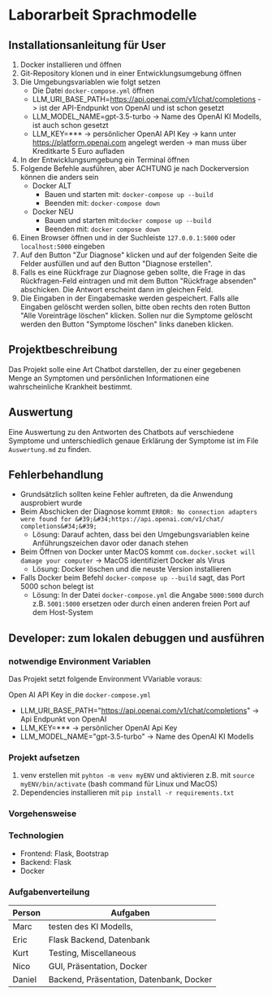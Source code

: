 # Laborarbeit Sprachmodelle

## Installationsanleitung für User
1. Docker installieren und öffnen
2. Git-Repository klonen und in einer Entwicklungsumgebung öffnen
3. Die Umgebungsvariablen wie folgt setzen
   - Die Datei `docker-compose.yml` öffnen
   - LLM_URI_BASE_PATH=https://api.openai.com/v1/chat/completions -> ist der API-Endpunkt von OpenAI und ist schon gesetzt
   - LLM_MODEL_NAME=gpt-3.5-turbo -> Name des OpenAI KI Modells, ist auch schon gesetzt
   - LLM_KEY=*** -> persönlicher OpenAI API Key -> kann unter https://platform.openai.com angelegt werden -> man muss über Kreditkarte 5 Euro aufladen
4. In der Entwicklungsumgebung ein Terminal öffnen
5. Folgende Befehle ausführen, aber ACHTUNG je nach Dockerversion können die anders sein
   - Docker ALT
     - Bauen und starten mit: `docker-compose up --build`
     - Beenden mit: `docker-compose down`
   - Docker NEU
     - Bauen und starten mit:`docker compose up --build`
     - Beenden mit: `docker compose down`
6. Einen Browser öffnen und in der Suchleiste `127.0.0.1:5000` oder `localhost:5000` eingeben
7. Auf den Button "Zur Diagnose" klicken und auf der folgenden Seite die Felder ausfüllen und auf den Button "Diagnose erstellen".
8. Falls es eine Rückfrage zur Diagnose geben sollte, die Frage in das Rückfragen-Feld eintragen und mit dem Button "Rückfrage absenden" abschicken. Die Antwort erscheint dann im gleichen Feld.
9. Die Eingaben in der Eingabemaske werden gespeichert. Falls alle Eingaben gelöscht werden sollen, bitte oben rechts den roten Button "Alle Voreinträge löschen" klicken. Sollen nur die Symptome gelöscht werden den Button "Symptome löschen" links daneben klicken.

## Projektbeschreibung

Das Projekt solle eine Art Chatbot darstellen, der zu einer gegebenen Menge an Symptomen und persönlichen Informationen
eine wahrscheinliche Krankheit bestimmt.

## Auswertung

Eine Auswertung zu den Antworten des Chatbots auf verschiedene Symptome und unterschiedlich genaue Erklärung der Symptome ist im File `Auswertung.md` zu finden.

## Fehlerbehandlung
- Grundsätzlich sollten keine Fehler auftreten, da die Anwendung ausprobiert wurde
- Beim Abschicken der Diagnose kommt `ERROR: No connection adapters were found for &#39;&#34;https://api.openai.com/v1/chat/ completions&#34;&#39;`
  - Lösung: Darauf achten, dass bei den Umgebungsvariablen keine Anführungszeichen davor oder danach stehen
- Beim Öffnen von Docker unter MacOS kommt `com.docker.socket will damage your computer` -> MacOS identifiziert Docker als Virus
  - Lösung: Docker löschen und die neuste Version installieren
- Falls Docker beim Befehl `docker-compose up --build` sagt, das Port 5000 schon belegt ist
  - Lösung: In der Datei `docker-compose.yml` die Angabe `5000:5000` durch z.B. `5001:5000` ersetzen oder durch einen anderen freien Port auf dem Host-System

## Developer: zum lokalen debuggen und ausführen

### notwendige Environment Variablen

Das Projekt setzt folgende Environment VVariable voraus:

Open AI API Key in die `docker-compose.yml`

- LLM_URI_BASE_PATH="https://api.openai.com/v1/chat/completions" -> Api Endpunkt von OpenAI
- LLM_KEY=*** -> persönlicher OpenAI Api Key
- LLM_MODEL_NAME="gpt-3.5-turbo" -> Name des OpenAI KI Modells

### Projekt aufsetzen

1. venv erstellen mit `pyhton -m venv myENV` und aktivieren z.B. mit `source myENV/bin/activate` (bash command für Linux und MacOS)
2. Dependencies installieren mit `pip install -r requirements.txt`

### Vorgehensweise

### Technologien

- Frontend: Flask, Bootstrap
- Backend: Flask
- Docker

### Aufgabenverteilung

| Person | Aufgaben                                             |
|--------|------------------------------------------------------|
| Marc   | testen des KI Modells,                               |
| Eric   | Flask Backend, Datenbank                             |
| Kurt   | Testing, Miscellaneous                               |
| Nico   | GUI, Präsentation, Docker                            |
| Daniel | Backend, Präsentation, Datenbank, Docker             |






